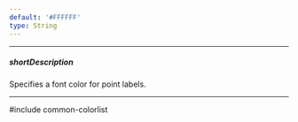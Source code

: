 ```yaml
---
default: '#FFFFFF'
type: String
---
```

---
##### shortDescription
Specifies a font color for point labels.

---
#include common-colorlist
